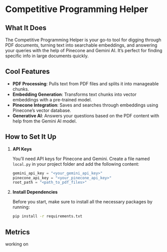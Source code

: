 # Competitive Programming Helper

## What It Does

The Competitive Programming Helper is your go-to tool for digging through PDF documents, turning text into searchable embeddings, and answering your queries with the help of Pinecone and Gemini AI. It’s perfect for finding specific info in large documents quickly.

## Cool Features

- **PDF Processing**: Pulls text from PDF files and splits it into manageable chunks.
- **Embedding Generation**: Transforms text chunks into vector embeddings with a pre-trained model.
- **Pinecone Integration**: Saves and searches through embeddings using Pinecone’s vector database.
- **Generative AI**: Answers your questions based on the PDF content with help from the Gemini AI model.

## How to Set It Up

1. **API Keys**

   You’ll need API keys for Pinecone and Gemini. Create a file named `local.py` in your project folder and add the following content:

   ```python
   gemini_api_key = "<your_gemini_api_key>"
   pinecone_api_key = "<your_pinecone_api_key>"
   root_path = "<path_to_pdf_files>"
   ````

2. **Install Dependencies**

    Before you start, make sure to install all the necessary packages by running:

    ```bash
    pip install -r requirements.txt
    ```

## Metrics

working on



